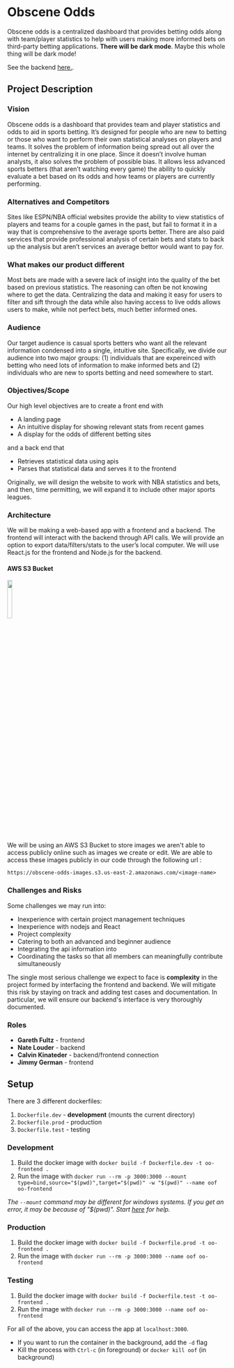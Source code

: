 # Obscene Odds

Obscene odds is a centralized dashboard that provides betting odds along with team/player statistics to help with users making more informed bets on third-party betting applications. **There will be dark mode**. Maybe this whole thing will be dark mode!

See the backend [here.](https://github.com/EECE3093C/team-project-golden-girls-backend).

## Project Description

### Vision

Obscene odds is a dashboard that provides team and player statistics and odds to aid in sports betting. It’s designed for people who are new to betting or those who want to perform their own statistical analyses on players and teams. It solves the problem of information being spread out all over the internet by centralizing it in one place. Since it doesn’t involve human analysts, it also solves the problem of possible bias. It allows less advanced sports betters (that aren’t watching every game) the ability to quickly evaluate a bet based on its odds and how teams or players are currently performing.

### Alternatives and Competitors

Sites like ESPN/NBA official websites provide the ability to view statistics of players and teams for a couple games in the past, but fail to format it in a way that is comprehensive to the average sports better. There are also paid services that provide professional analysis of certain bets and stats to back up the analysis but aren’t services an average bettor would want to pay for. 

### What makes our product different

Most bets are made with a severe lack of insight into the quality of the bet based on previous statistics. The reasoning can often be not knowing where to get the data. Centralizing the data and making it easy for users to filter and sift through the data while also having access to live odds allows users to make, while not perfect bets, much better informed ones.

### Audience

Our target audience is casual sports betters who want all the relevant information condensed into a single, intuitive site. Specifically, we divide our audience into two major groups: (1) individuals that are expereinced with betting who need lots of information to make informed bets and (2) individuals who are new to sports betting and need somewhere to start.

### Objectives/Scope

Our high level objectives are to create a front end with
- A landing page
- An intuitive display for showing relevant stats from recent games
- A display for the odds of different betting sites

and a back end that
- Retrieves statistical data using apis
- Parses that statistical data and serves it to the frontend

Originally, we will design the website to work with NBA statistics and bets, and then, time permitting, we will expand it to include other major sports leagues.

### Architecture

We will be making a web-based app with a frontend and a backend. The frontend will interact with the backend through API calls. We will provide an option to export data/filters/stats to the user’s local computer. We will use React.js for the frontend and Node.js for the backend.


#### AWS S3 Bucket 
<img src="https://obscene-odds-images.s3.us-east-2.amazonaws.com/aws-s3-logo.png" alt="" width="15%" height="15%" title="">

We will be using an AWS S3 Bucket to store images we aren't able to access publicly online such as images we create or edit. We are able to access these images publicly in our code through the following url :
```
https://obscene-odds-images.s3.us-east-2.amazonaws.com/<image-name>
```

### Challenges and Risks

Some challenges we may run into:
- Inexperience with certain project management techniques
- Inexperience with nodejs and React
- Project complexity
- Catering to both an advanced and beginner audience
- Integrating the api information into
- Coordinating the tasks so that all members can meaningfully contribute simultaneously

The single most serious challenge we expect to face is **complexity** in the project formed by interfacing the frontend and backend. We will mitigate this risk by staying on track and adding test cases and documentation. In particular, we will ensure our backend's interface is very thoroughly documented.

### Roles

- **Gareth Fultz** - frontend
- **Nate Louder** - backend
- **Calvin Kinateder** - backend/frontend connection
- **Jimmy German** - frontend

## Setup

There are 3 different dockerfiles:

1. `Dockerfile.dev` - **development** (mounts the current directory)
2. `Dockerfile.prod` - production
3. `Dockerfile.test` - testing

### Development

1. Build the docker image with `docker build -f Dockerfile.dev -t oo-frontend .`
2. Run the image with `docker run --rm -p 3000:3000 --mount type=bind,source="$(pwd)",target="$(pwd)" -w "$(pwd)" --name oof oo-frontend`

*The `--mount` command may be different for windows systems. If you get an error, it may be because of "$(pwd)". Start [here](https://stackoverflow.com/questions/41485217/mount-current-directory-as-a-volume-in-docker-on-windows-10) for help.*

### Production

1. Build the docker image with `docker build -f Dockerfile.prod -t oo-frontend .`
2. Run the image with `docker run --rm -p 3000:3000 --name oof oo-frontend`

### Testing

1. Build the docker image with `docker build -f Dockerfile.test -t oo-frontend .`
2. Run the image with `docker run --rm -p 3000:3000 --name oof oo-frontend`

For all of the above, you can access the app at `localhost:3000`.

- If you want to run the container in the background, add the `-d` flag
- Kill the process with `Ctrl-c` (in foreground) or `docker kill oof` (in background)